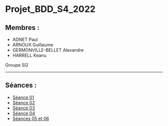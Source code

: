 # Projet_BDD_S4_2022

## Membres :

- ADNET Paul
- ARNOUX Guillaume
- GERMONVILLE-BELLET Alexandre
- HARRELL Keanu

Groupe SI2

---
## Séances :
- [Séance 01](https://github.com/Kilmeee/Projet_BDD_S4_2022/tree/s01)
- [Séance 02](https://github.com/Kilmeee/Projet_BDD_S4_2022/tree/s02)
- [Séance 03](https://github.com/Kilmeee/Projet_BDD_S4_2022/tree/s03)
- [Séance 04](https://github.com/Kilmeee/Projet_BDD_S4_2022/tree/s04)
- [Séances 05 et 06](https://github.com/Kilmeee/Projet_BDD_S4_2022/tree/s05-s06)
